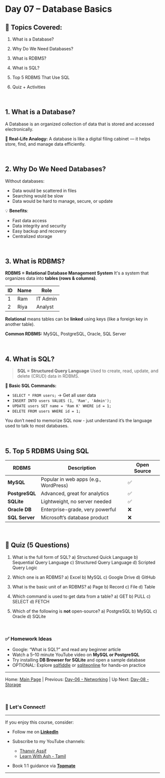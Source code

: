 # Day 07 – Database Basics

## 📌 Topics Covered:

1. What is a Database?

2. Why Do We Need Databases?

3. What is RDBMS?

4. What is SQL?

8. Top 5 RDBMS That Use SQL

9. Quiz + Activities

<br>

## 1. What is a Database?

A Database is an organized collection of data that is stored and accessed electronically.

**🧠 Real-Life Analogy:** 
A database is like a digital filing cabinet — it helps store, find, and manage data efficiently.

<br>

## 2. Why Do We Need Databases?

Without databases:

* Data would be scattered in files
* Searching would be slow
* Data would be hard to manage, secure, or update

💡 **Benefits**:

* Fast data access
* Data integrity and security
* Easy backup and recovery
* Centralized storage

<br>

## 3. What is RDBMS?

**RDBMS = Relational Database Management System**
It's a system that organizes data into **tables (rows & columns)**.

| ID     | Name        | Role     |
| -------- | ------------- | ---------- |
| 1      | Ram       | IT Admin |
| 2      | Riya        | Analyst  |


**Relational** means tables can be **linked** using keys (like a foreign key in another table).

**Common RDBMS:** MySQL, PostgreSQL, Oracle, SQL Server

<br>

## 4. What is SQL?

> **SQL = Structured Query Language**
> Used to create, read, update, and delete (CRUD) data in RDBMS.

**🧪 Basic SQL Commands:**

* `SELECT * FROM users;` → Get all user data
* `INSERT INTO users VALUES (1, 'Ram', 'Admin');`
* `UPDATE users SET name = 'Ram K' WHERE id = 1;`
* `DELETE FROM users WHERE id = 1;`

You don’t need to memorize SQL now - just understand it’s the language used to talk to most databases.

<br>

## 5. Top 5 RDBMS Using SQL

| RDBMS          | Description                           | Open Source |
| -------------- | ------------------------------------- | ----------- |
| **MySQL**      | Popular in web apps (e.g., WordPress) | ✅           |
| **PostgreSQL** | Advanced, great for analytics         | ✅           |
| **SQLite**     | Lightweight, no server needed         | ✅           |
| **Oracle DB**  | Enterprise-grade, very powerful       | ❌           |
| **SQL Server** | Microsoft’s database product          | ❌           |

<br>

## 📝 Quiz (5 Questions)

1. What is the full form of SQL?
   a) Structured Quick Language
   b) Sequential Query Language
   c) Structured Query Language
   d) Scripted Query Logic

2. Which one is an RDBMS?
   a) Excel
   b) MySQL
   c) Google Drive
   d) GitHub

3. What is the basic unit of an RDBMS?
   a) Page
   b) Record
   c) File
   d) Table

4. Which command is used to get data from a table?
   a) GET
   b) PULL
   c) SELECT
   d) FETCH

5. Which of the following is **not** open-source?
   a) PostgreSQL
   b) MySQL
   c) Oracle
   d) SQLite

<br>

### ✅ Homework Ideas

* Google: “What is SQL?” and read any beginner article
* Watch a 5–10 minute YouTube video on **MySQL or PostgreSQL**
* Try installing **DB Browser for SQLite** and open a sample database
* OPTIONAL: Explore [sqlfiddle](https://sqlfiddle.com) or [sqliteonline](https://sqliteonline.com) for hands-on practice

---
Home: [Main Page](/README.md) | Previous: [Day-06 - Networking](/Day-06.md) | Up Next: [Day-08 - Storage](/Day-08.md)

<br>

### 🤝 Let's Connect!
---

If you enjoy this course, consider:
- Follow me on **[LinkedIn](https://www.linkedin.com/in/thanvir-assif-1b3435203/)**
- Subscribe to my YouTube channels:
        
    * [Thanvir Assif](https://www.youtube.com/@thanvirassif731) 
    * [Learn With Ash - Tamil](https://www.youtube.com/@learnwithashtamil7)

- Book 1:1 guidance via **[Topmate](https://topmate.io/thanvir_assif/)**

---
